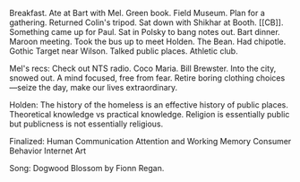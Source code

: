 Breakfast. Ate at Bart with Mel. Green book. Field Museum. Plan for a gathering. Returned Colin's tripod. Sat down with Shikhar at Booth. [[CB]]. Something came up for Paul. Sat in Polsky to bang notes out. Bart dinner. Maroon meeting. Took the bus up to meet Holden. The Bean. Had chipotle. Gothic Target near Wilson. Talked public places. Athletic club.

Mel's recs: Check out NTS radio. Coco Maria. Bill Brewster. 
Into the city, snowed out.
A mind focused, free from fear.
Retire boring clothing choices—seize the day, make our lives extraordinary.

Holden:
The history of the homeless is an effective history of public places.
Theoretical knowledge vs practical knowledge. 
Religion is essentially public but publicness is not essentially religious.

Finalized:
Human Communication
Attention and Working Memory
Consumer Behavior
Internet Art

Song: Dogwood Blossom by Fionn Regan.
